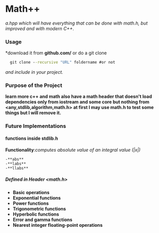 # Math++
*a.hpp which will have everything that can be done with math.h, but improved and with modern C++*.
### Usage
*download it from **github.com/** or do a git clone 

```bat
  git clone --recursive "URL" foldername #or not 
```
*and include in your project.*
### Purpose of the Project
**learn more c++ and math also have a math header that doesn't load dependencies only from iostream and some core but nothing from <any,stdlib,algorithm,math.h> at first I may use math.h to test some things but I will remove it.**
### Future Implementations
#### functions inside stdlib.h
**Functionality**:*computes absolute value of an integral value (|x|)*

    -**abs**
    -**labs**
    -**llabs**

##### Defined in Header <math.h>
- **Basic operations** 
- **Exponential functions**
- **Power functions**  
- **Trigonometric functions**
- **Hyperbolic functions** 
- **Error and gamma functions**
- **Nearest integer floating-point operations**
